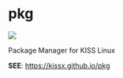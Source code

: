 # pkg

<a href="https://travis-ci.org/kissx/pkg"><img src="https://travis-ci.org/kissx/pkg.svg?branch=master"></a>

Package Manager for KISS Linux

**SEE**: https://kissx.github.io/pkg
